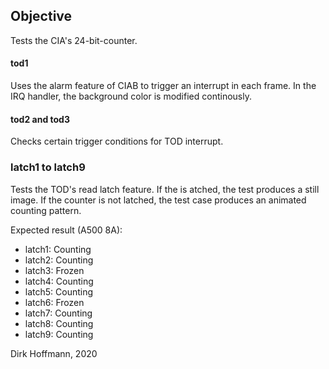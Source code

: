 ## Objective

Tests the CIA's 24-bit-counter.

#### tod1

Uses the alarm feature of CIAB to trigger an interrupt in each frame. In the IRQ handler, the background color is modified continously.

#### tod2 and tod3

Checks certain trigger conditions for TOD interrupt. 

### latch1 to latch9

Tests the TOD's read latch feature. If the is atched, the test produces a still image. If the counter is not  latched, the test case produces an animated counting pattern.

Expected result (A500 8A): 

- latch1: Counting
- latch2: Counting
- latch3: Frozen
- latch4: Counting 
- latch5: Counting 
- latch6: Frozen
- latch7: Counting
- latch8: Counting
- latch9: Counting


Dirk Hoffmann, 2020
